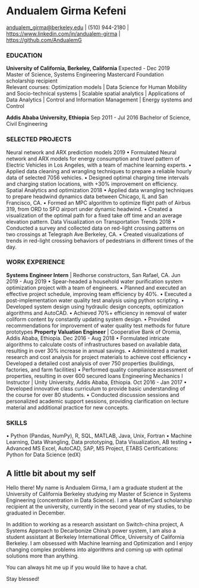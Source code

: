 
# **Andualem Girma Kefeni**
andualem_girma@berkeley.edu | (510) 944-2180 | https://www.linkedin.com/in/andualem-girma | https://github.com/AndualemG

### **EDUCATION**
**University of California, Berkeley, California** 								                                         Expected - Dec 2019
<br /> Master of Science, Systems Engineering 
Mastercard Foundation scholarship recipient  
Relevant courses: Optimization models | Data Science for Human Mobility and Socio-technical systems | Scalable spatial 
analytics | Applications of Data Analytics | Control and Information Management | Energy systems and Control

**Addis Ababa University, Ethiopia** 							                                                         Sep 2011 - Jul 2016
Bachelor of Science, Civil Engineering

### SELECTED PROJECTS
Neural network and ARX prediction models										                                                              2019
•	Formulated Neural network and ARX models for energy consumption and travel pattern of Electric Vehicles in Los Angeles, with a team of machine learning experts.
•	Applied data cleaning and wrangling techniques to prepare a reliable hourly data of selected 7056 vehicles.
•	Designed optimal charging time intervals and charging station locations, with +30% improvement on efficiency.
Spatial Analytics and optimization									     	                                                                2018
•	Applied data wrangling techniques to prepare headwind dynamics data between Chicago, IL and San Francisco, CA. 
•	Formed an MPC algorithm to optimize flight path of Airbus 319, from ORD to SFO airport under dynamic headwind.
•	Created a visualization of the optimal path for a fixed take off time and an average elevation pattern. 
Data Visualization on Transportation Trends									     	    2018
•	Conducted a survey and collected data on red-light crossing patterns on two crossings at Telegraph Ave Berkeley, CA. 
•	Created visualizations of trends in red-light crossing behaviors of pedestrians in different times of the day.

### WORK EXPERIENCE
**Systems Engineer Intern** | Redhorse constructors, San Rafael, CA.                                                                               Jun 2019 - Aug 2019
•	Spear-headed a household water purification system optimization project with a team of engineers.
•	Planned and executed an effective project schedule, improving team efficiency by 40%.
•	Executed a post-implementation water quality test analysis using python scripting.
•	Developed system design using hydraulic design concepts, optimization algorithms and AutoCAD.
•	Achieved 70%+ efficiency in removal of water coliform content by constantly updating system design.
•	Provided recommendations for improvement of water quality test methods for future prototypes
**Property Valuation Engineer** | Cooperative Bank of Oromia, Addis Ababa, Ethiopia.                                            Dec 2016 - Aug 2018
•	Formulated intricate algorithms to calculate costs of infrastructures based on available data, resulting in over 30% increase in annual savings.
•	Administered a market research and cost analysis for project materials to achieve cost efficiency
•	Developed a detailed cost analysis of over 750 properties (buildings, factories, and farm facilities)
•	Performed quality compliance assessment of properties, resulting in over 600 secured loans 
Engineering Mechanics I Instructor | Unity University, Addis Ababa, Ethiopia.                                                        Oct 2016 - Jan 2017
•	Developed innovative class curriculum to provide basic understanding of the course for over 80 students.
•	Conducted discussion sessions and personalized academic support sessions, providing clarification on lecture material and additional practice for new concepts.

### SKILLS
•	Python (Pandas, NumPy), R, SQL, MATLAB, Java, Unix, Fortran 
•	Machine Learning, Data Wrangling, Data prototyping, Data Visualization, AB testing 
•	Advanced MS Excel, AutoCAD, SAP, MS Project, ETABS
Certifications: Python for Data Science (edX)


## A little bit about my self
Hello there! My name is Andualem Girma, I am a graduate student at the University of California Berkeley studying my Master of Science in Systems Engineering (concentration in Data Science). I am a MasterCard scholarship recipient at the university, currently in the second year of my studies, to be graduated in December. 

In addition to working as a research assistant on Switch-china project, A Systems Approach to Decarbonize China’s power system, I am also a student assistant at Berkeley International Office, University of California Berkeley.
I am obsessed with Machine learning and Optimization and I enjoy changing complex problems into algorithms and coming up with optimal solutions more than anything.

You can always hit me up if you would like to have a chat.

Stay blessed!
